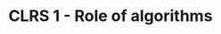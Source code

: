 ---
title: "CLRS 1 - Role of algorithms"
published: true
morea_id: reading-cormen-1
morea_summary: "The role of algorithms in computing"
morea_type: reading
morea_sort_order: 8
morea_url: http://mitpress.mit.edu/books/introduction-algorithms
morea_labels:
 - Textbook
 - 10 pages
---